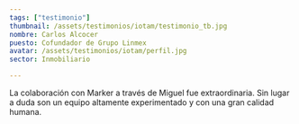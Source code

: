 ```yaml
---
tags: ["testimonio"]
thumbnail: /assets/testimonios/iotam/testimonio_tb.jpg
nombre: Carlos Alcocer
puesto: Cofundador de Grupo Linmex
avatar: /assets/testimonios/iotam/perfil.jpg
sector: Inmobiliario

---
```


La colaboración con Marker a través de Miguel fue extraordinaria. Sin lugar a duda son un equipo altamente experimentado y con una gran calidad humana.
